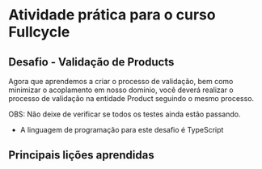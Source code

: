 # Atividade prática para o curso Fullcycle

## Desafio - Validação de Products
Agora que aprendemos a criar o processo de validação, bem como minimizar o acoplamento em nosso domínio, você deverá realizar o processo de validação na entidade Product seguindo o mesmo processo.

OBS: Não deixe de verificar se todos os testes ainda estão passando.

* A linguagem de programação para este desafio é TypeScript

## Principais lições aprendidas

